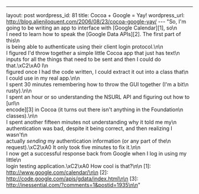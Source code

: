 --- 
layout: post
wordpress_id: 81
title: Cocoa + Google = Yay!
wordpress_url: http://blog.alieniloquent.com/2006/08/23/cocoa-google-yay/
--- "So, I'm going to be writing an app to interface with [Google Calendar][1], so\n\
I need to learn how to speak the [Google Data APIs][2]. The first part of this\n\
is being able to authenticate using their client login protocol.\n\n\
I figured I'd throw together a simple little Cocoa app that just has text\n\
inputs for all the things that need to be sent and then I could do that.\xC2\xA0 I\n\
figured once I had the code written, I could extract it out into a class that\n\
I could use in my real app.\n\n\
I spent 30 minutes remembering how to throw the GUI together (I'm a bit\n\
rusty).\n\n\
I spent an hour or so understanding the NSURL API and figuring out how to [url\n\
encode][3] in Cocoa (it turns out there isn't anything in the Foundation\n\
classes).\n\n\
I spent another fifteen minutes not understanding why it told me my\n\
authentication was bad, despite it being correct, and then realizing I wasn't\n\
actually _sending_ my authentication information (or any part of the\n\
request).\xC2\xA0 It only took five minutes to fix it.\n\n\
I now get a successful response back from Google when I log in using my little\n\
login testing application.\xC2\xA0 How cool is that?\n\n   [1]: http://www.google.com/calendar/\n\n   [2]: http://code.google.com/apis/gdata/index.html\n\n   [3]: http://inessential.com/?comments=1&postid=1935\n\n"
